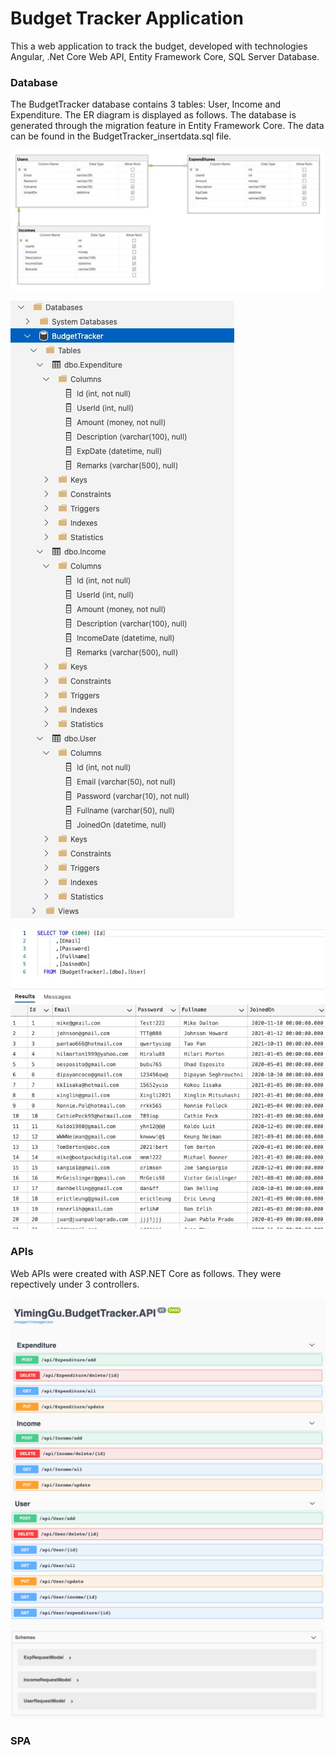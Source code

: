 # Budget Tracker Application

This a web application to track the budget, developed with technologies Angular, .Net Core Web API, Entity Framework Core, SQL Server Database. 

### Database
The BudgetTracker database contains 3 tables: User, Income and Expenditure. The ER diagram is displayed as follows. The database is generated through the migration feature in Entity Framework Core. The data can be found in the BudgetTracker_insertdata.sql file.

![alt text](https://github.com/yiming-2021/YimingGu.BudgetTracker/blob/main/Screenshots/ER.jpg)

![alt text](https://github.com/yiming-2021/YimingGu.BudgetTracker/blob/main/Screenshots/DB.jpg)

![alt text](https://github.com/yiming-2021/YimingGu.BudgetTracker/blob/main/Screenshots/usertable.jpg)


### APIs
Web APIs were created with ASP.NET Core as follows. They were repectively under 3 controllers. 

![alt text](https://github.com/yiming-2021/YimingGu.BudgetTracker/blob/main/Screenshots/API1.png)
![alt text](https://github.com/yiming-2021/YimingGu.BudgetTracker/blob/main/Screenshots/API2.png)


### SPA
